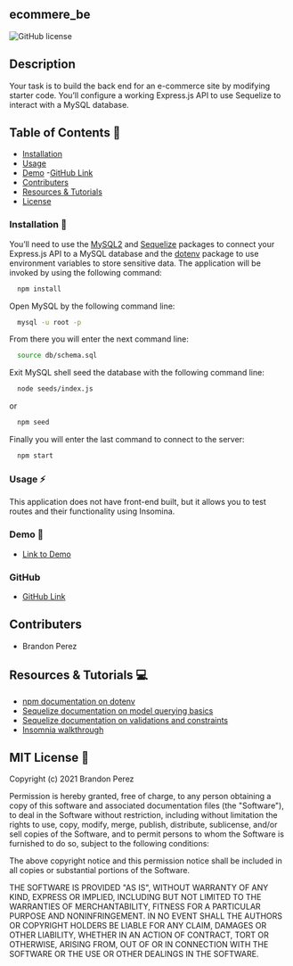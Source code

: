 ## ecommere_be


![GitHub license](https://img.shields.io/badge/license-MIT-ff69b4.svg)


## Description
Your task is to build the back end for an e-commerce site by modifying starter code. You’ll configure a working Express.js API to use Sequelize to interact with a MySQL database.


## Table of Contents 🔎
- [Installation](#installation)
- [Usage](#usage)
- [Demo](#demo)
 -[GitHub Link](#githubdeploylink)
- [Contributers](#contributers)
- [Resources & Tutorials](#resources&tutorials)
- [License](#license)

### Installation  💾
You’ll need to use the [MySQL2](https://www.npmjs.com/package/mysql2) and [Sequelize](https://www.npmjs.com/package/sequelize) packages to connect your Express.js API to a MySQL database and the [dotenv](https://www.npmjs.com/package/dotenv) package to use environment variables to store sensitive data. The application will be invoked by using the following command:

```bash
  npm install
```
Open MySQL by the following command line:
```bash
  mysql -u root -p
```
From there you will enter the next command line: 
```bash
  source db/schema.sql
``` 

Exit MySQL shell seed the database with the following command line: 
```bash
  node seeds/index.js  
```
or
```bash
  npm seed
```
Finally you will enter the last command to connect to the server: 
```bash
  npm start
```


### Usage ⚡
This application does not have front-end built, but it allows you to test routes and their functionality using Insomina. 

### Demo 🎥

* [Link to Demo]()

### GitHub 

* [GitHub Link](https://github.com/bperez05/ecommere_be.git)


## Contributers
* Brandon Perez


## Resources & Tutorials  💻

* [npm documentation on dotenv](#https://www.npmjs.com/package/dotenv)
* [Sequelize documentation on model querying basics](#https://sequelize.org/master/manual/model-querying-basics.html)
* [Sequelize documentation on validations and constraints](#https://sequelize.org/master/manual/validations-and-constraints.html)
* [Insomnia walkthrough](https://www.youtube.com/watch?v=H_k8Z8Zq99s)


## MIT License 📍

Copyright (c) 2021 Brandon Perez

Permission is hereby granted, free of charge, to any person obtaining a copy
of this software and associated documentation files (the "Software"), to deal
in the Software without restriction, including without limitation the rights
to use, copy, modify, merge, publish, distribute, sublicense, and/or sell
copies of the Software, and to permit persons to whom the Software is
furnished to do so, subject to the following conditions:

The above copyright notice and this permission notice shall be included in all
copies or substantial portions of the Software.

THE SOFTWARE IS PROVIDED "AS IS", WITHOUT WARRANTY OF ANY KIND, EXPRESS OR
IMPLIED, INCLUDING BUT NOT LIMITED TO THE WARRANTIES OF MERCHANTABILITY,
FITNESS FOR A PARTICULAR PURPOSE AND NONINFRINGEMENT. IN NO EVENT SHALL THE
AUTHORS OR COPYRIGHT HOLDERS BE LIABLE FOR ANY CLAIM, DAMAGES OR OTHER
LIABILITY, WHETHER IN AN ACTION OF CONTRACT, TORT OR OTHERWISE, ARISING FROM,
OUT OF OR IN CONNECTION WITH THE SOFTWARE OR THE USE OR OTHER DEALINGS IN THE
SOFTWARE.